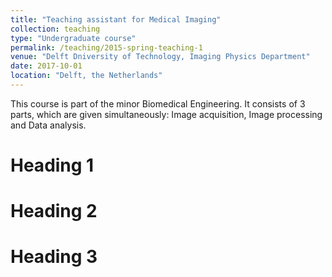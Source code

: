 ```yaml
---
title: "Teaching assistant for Medical Imaging"
collection: teaching
type: "Undergraduate course"
permalink: /teaching/2015-spring-teaching-1
venue: "Delft Dniversity of Technology, Imaging Physics Department"
date: 2017-10-01
location: "Delft, the Netherlands"
---
```


This course is part of the minor Biomedical Engineering. It consists of 3 parts, which are given simultaneously: 
Image acquisition, Image processing and Data analysis. 


Heading 1
======

Heading 2
======

Heading 3
======
